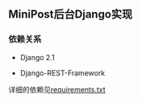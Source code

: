 ## MiniPost后台Django实现

### 依赖关系

* Django 2.1

* Django-REST-Framework

详细的依赖见[requirements.txt](requirements.txt)

